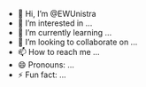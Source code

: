 - 👋 Hi, I’m @EWUnistra
- 👀 I’m interested in ...
- 🌱 I’m currently learning ...
- 💞️ I’m looking to collaborate on ...
- 📫 How to reach me ...
- 😄 Pronouns: ...
- ⚡ Fun fact: ...

<!---
EWUnistra/EWUnistra is a ✨ special ✨ repository because its `README.md` (this file) appears on your GitHub profile.
You can click the Preview link to take a look at your changes.
--->
